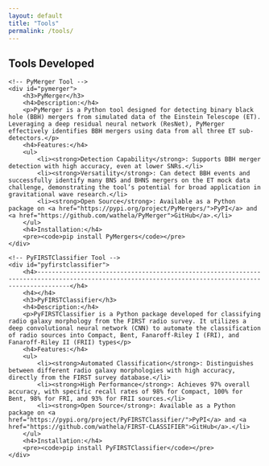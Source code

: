 ```yaml
---
layout: default
title: "Tools"
permalink: /tools/
---
```


<div id="tools" class="tab-content"> 
    <h2>Tools Developed</h2>

    <!-- PyMerger Tool -->
    <div id="pymerger">
        <h3>PyMerger</h3>
        <h4>Description:</h4>  
        <p>PyMerger is a Python tool designed for detecting binary black hole (BBH) mergers from simulated data of the Einstein Telescope (ET). Leveraging a deep residual neural network (ResNet), PyMerger effectively identifies BBH mergers using data from all three ET sub-detectors.</p>
        <h4>Features:</h4>
        <ul>
            <li><strong>Detection Capability</strong>: Supports BBH merger detection with high accuracy, even at lower SNRs.</li>
            <li><strong>Versatility</strong>: Can detect BBH events and successfully identify many BNS and BHNS mergers on the ET mock data challenge, demonstrating the tool’s potential for broad application in gravitational wave research.</li>
            <li><strong>Open Source</strong>: Available as a Python package on <a href="https://pypi.org/project/PyMergers/">PyPI</a> and <a href="https://github.com/wathela/PyMerger">GitHub</a>.</li>
        </ul>
        <h4>Installation:</h4>
        <pre><code>pip install PyMergers</code></pre>
    </div>

    <!-- PyFIRSTClassifier Tool -->
    <div id="pyfirstclassifier">
        <h4>-----------------------------------------------------------------------------------------------------------------------------------------------------</h4>
        <h4></h4>
        <h3>PyFIRSTClassifier</h3>
        <h4>Description:</h4>  
        <p>PyFIRSTClassifier is a Python package developed for classifying radio galaxy morphology from the FIRST radio survey. It utilizes a deep convolutional neural network (CNN) to automate the classification of radio sources into Compact, Bent, Fanaroff-Riley I (FRI), and Fanaroff-Riley II (FRII) types</p>
        <h4>Features:</h4>
        <ul>
            <li><strong>Automated Classification</strong>: Distinguishes between different radio galaxy morphologies with high accuracy, directly from the FIRST survey database.</li>
            <li><strong>High Performance</strong>: Achieves 97% overall accuracy, with specific recall rates of 98% for Compact, 100% for Bent, 98% for FRI, and 93% for FRII sources.</li>
            <li><strong>Open Source</strong>: Available as a Python package on <a href="https://pypi.org/project/PyFIRSTClassifier/">PyPI</a> and <a href="https://github.com/wathela/FIRST-CLASSIFIER">GitHub</a>.</li>
        </ul>
        <h4>Installation:</h4>
        <pre><code>pip install PyFIRSTClassifier</code></pre>
    </div>
</div>
